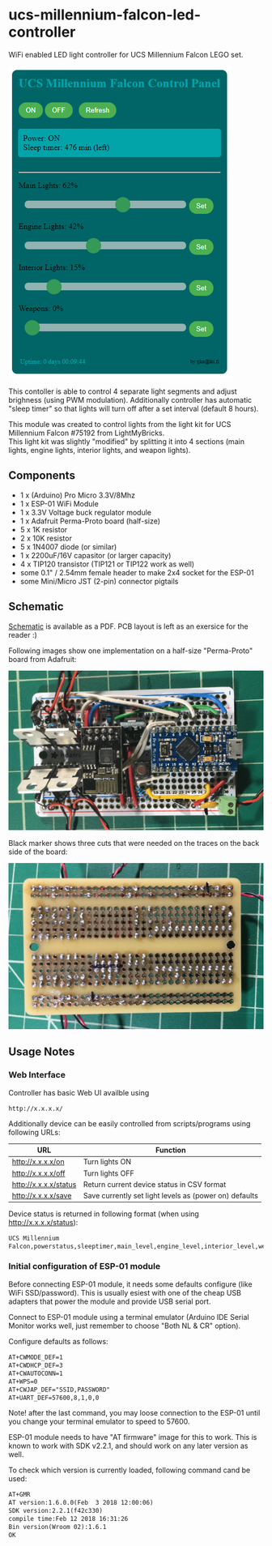 # ucs-millennium-falcon-led-controller
WiFi enabled LED light controller for UCS Millennium Falcon LEGO set.

![Web UI](img/web-ui-example.png?raw=true)

This contoller is able to control 4 separate light segments and adjust brighness (using PWM modulation).
Additionally controller has automatic "sleep timer" so that lights will turn off after a set interval (default 8 hours).

This module was created to control lights from the light kit for UCS Millennium Falcon #75192 from LightMyBricks.   
This light kit was slightly "modified" by splitting it into 4 sections (main lights, engine lights, interior lights, and weapon lights).


## Components

- 1 x (Arduino) Pro Micro 3.3V/8Mhz
- 1 x ESP-01 WiFi Module 
- 1 x 3.3V Voltage buck regulator module
- 1 x Adafruit Perma-Proto board (half-size)
- 5 x 1K resistor
- 2 x 10K resistor
- 5 x 1N4007 diode (or similar)
- 1 x 2200uF/16V capasitor (or larger capacity)
- 4 x TIP120 transistor (TIP121 or TIP122 work as well)
- some 0.1" / 2.54mm female header to make 2x4 socket for the ESP-01
- some Mini/Micro JST (2-pin) connector pigtails 


## Schematic

[Schematic](schematic.pdf?raw=true) is available as a PDF. PCB layout is left as an exersice for the reader :)

Following images show one implementation on a half-size "Perma-Proto" board from Adafruit:

![PCB top side](img/pcb-top.jpg?raw=true)

Black marker shows three cuts that were needed on the traces on the back side of the board:

![PCB bottom side](img/pcb-bottom.jpg?raw=true)

## Usage Notes

### Web Interface

Controller has basic Web UI availble using

```
http://x.x.x.x/
```

Additionally device can be easily controlled from scripts/programs using following URLs:

URL|Function
---|---------
http://x.x.x.x/on|Turn lights ON
http://x.x.x.x/off|Turn lights OFF
http://x.x.x.x/status|Return current device status in CSV format
http://x.x.x.x/save|Save currently set light levels as (power on) defaults


Device status is returned in following format (when using http://x.x.x.x/status):

```
UCS Millennium Falcon,powerstatus,sleeptimer,main_level,engine_level,interior_level,weapons_level,main_default,engine_default,inerior_default,weapons_default
```


### Initial configuration of ESP-01 module

Before connecting ESP-01 module, it needs some defaults configure (like WiFi SSD/password).
This is usually esiest with one of the cheap USB adapters that power the module and provide USB serial port.

Connect to ESP-01 module using a terminal emulator (Arduino IDE Serial Monitor works well, just remember to choose
"Both NL & CR" option). 

Configure defaults as follows:

```
AT+CWMODE_DEF=1
AT+CWDHCP_DEF=3
AT+CWAUTOCONN=1
AT+WPS=0
AT+CWJAP_DEF="SSID,PASSWORD"
AT+UART_DEF=57600,8,1,0,0
```

Note! after the last command, you may loose connection to the ESP-01 until you change your terminal emulator to speed to 57600.


ESP-01 module needs to have "AT firmware" image for this to work. This is known to work with SDK v2.2.1, and should
work on any later version as well. 

To check which version is currently loaded, following command cand be used:

```
AT+GMR
AT version:1.6.0.0(Feb  3 2018 12:00:06)
SDK version:2.2.1(f42c330)
compile time:Feb 12 2018 16:31:26
Bin version(Wroom 02):1.6.1
OK
```

